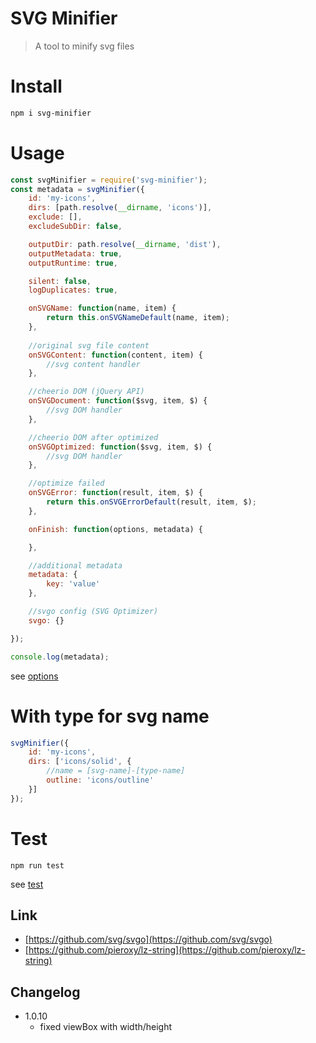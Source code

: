 # SVG Minifier
> A tool to minify svg files

# Install
```sh
npm i svg-minifier
```

# Usage
```js
const svgMinifier = require('svg-minifier');
const metadata = svgMinifier({
    id: 'my-icons',
    dirs: [path.resolve(__dirname, 'icons')],
    exclude: [],
    excludeSubDir: false,

    outputDir: path.resolve(__dirname, 'dist'),
    outputMetadata: true,
    outputRuntime: true,

    silent: false,
    logDuplicates: true,

    onSVGName: function(name, item) {
        return this.onSVGNameDefault(name, item);
    },
    
    //original svg file content
    onSVGContent: function(content, item) {
        //svg content handler
    },

    //cheerio DOM (jQuery API)
    onSVGDocument: function($svg, item, $) {
        //svg DOM handler
    },

    //cheerio DOM after optimized
    onSVGOptimized: function($svg, item, $) {
        //svg DOM handler
    },

    //optimize failed
    onSVGError: function(result, item, $) {
        return this.onSVGErrorDefault(result, item, $);
    },

    onFinish: function(options, metadata) {

    },

    //additional metadata
    metadata: {
        key: 'value'
    },

    //svgo config (SVG Optimizer)
    svgo: {}

});

console.log(metadata);

```
see [options](lib/options.js)
# With type for svg name
```js
svgMinifier({
    id: 'my-icons',
    dirs: ['icons/solid', {
        //name = [svg-name]-[type-name]
        outline: 'icons/outline'
    }]
});
```

# Test
```
npm run test
```
see [test](test/test.js)

## Link
* [https://github.com/svg/svgo](https://github.com/svg/svgo)
* [https://github.com/pieroxy/lz-string](https://github.com/pieroxy/lz-string)

## Changelog

* 1.0.10
    - fixed viewBox with width/height

